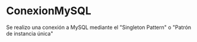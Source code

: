 # ConexionMySQL
Se realizo una conexión a MySQL mediante el "Singleton Pattern" o "Patrón de instancia única"
